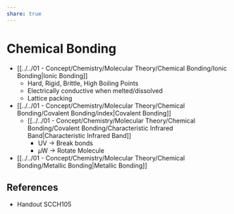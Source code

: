 ```yaml
---
share: true
---
```


# Chemical Bonding

- [[../../01 - Concept/Chemistry/Molecular Theory/Chemical Bonding/Ionic Bonding|Ionic Bonding]]
	- Hard, Rigid, Brittle, High Boiling Points
	- Electrically conductive when melted/dissolved
	- Lattice packing
- [[../../01 - Concept/Chemistry/Molecular Theory/Chemical Bonding/Covalent Bonding/index|Covalent Bonding]]
	- [[../../01 - Concept/Chemistry/Molecular Theory/Chemical Bonding/Covalent Bonding/Characteristic Infrared Band|Characteristic Infrared Band]]
		- UV → Break bonds
		- $\mu$W → Rotate Molecule
- [[../../01 - Concept/Chemistry/Molecular Theory/Chemical Bonding/Metallic Bonding|Metallic Bonding]]

## References

- Handout SCCH105
